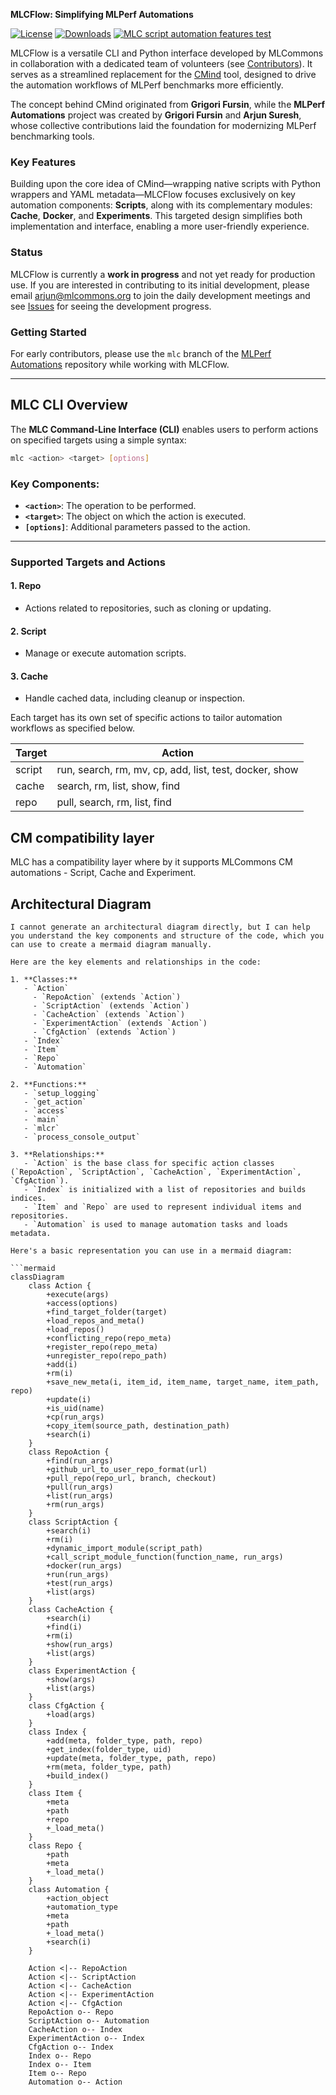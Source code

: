 **MLCFlow: Simplifying MLPerf Automations**

[![License](https://img.shields.io/badge/License-Apache%202.0-green)](LICENSE.md)
[![Downloads](https://static.pepy.tech/badge/mlcflow)](https://pepy.tech/project/mlcflow)
[![MLC script automation features test](https://github.com/mlcommons/mlperf-automations/actions/workflows/test-mlc-script-features.yml/badge.svg?cache-bust=1)](https://github.com/mlcommons/mlperf-automations/actions/workflows/test-mlc-script-features.yml)


MLCFlow is a versatile CLI and Python interface developed by MLCommons in collaboration with a dedicated team of volunteers (see [Contributors](CONTRIBUTORS.md)). It serves as a streamlined replacement for the [CMind](https://github.com/mlcommons/ck/tree/master/cm) tool, designed to drive the automation workflows of MLPerf benchmarks more efficiently. 

The concept behind CMind originated from **Grigori Fursin**, while the **MLPerf Automations** project was created by **Grigori Fursin** and **Arjun Suresh**, whose collective contributions laid the foundation for modernizing MLPerf benchmarking tools.

### Key Features
Building upon the core idea of CMind—wrapping native scripts with Python wrappers and YAML metadata—MLCFlow focuses exclusively on key automation components: **Scripts**, along with its complementary modules: **Cache**, **Docker**, and **Experiments**. This targeted design simplifies both implementation and interface, enabling a more user-friendly experience.

### Status
MLCFlow is currently a **work in progress** and not yet ready for production use. If you are interested in contributing to its initial development, please email [arjun@mlcommons.org](mailto:arjun@mlcommons.org) to join the daily development meetings and see [Issues](https://github.com/mlcommons/mlcflow/issues) for seeing the development progress.

### Getting Started
For early contributors, please use the `mlc` branch of the [MLPerf Automations](https://github.com/mlcommons/mlperf-automations) repository while working with MLCFlow.


---

## MLC CLI Overview

The **MLC Command-Line Interface (CLI)** enables users to perform actions on specified targets using a simple syntax:

```bash
mlc <action> <target> [options]
```

### Key Components:
- **`<action>`**: The operation to be performed.
- **`<target>`**: The object on which the action is executed.
- **`[options]`**: Additional parameters passed to the action.

---

### Supported Targets and Actions

#### 1. **Repo**
- Actions related to repositories, such as cloning or updating.

#### 2. **Script**
- Manage or execute automation scripts.

#### 3. **Cache**
- Handle cached data, including cleanup or inspection.

Each target has its own set of specific actions to tailor automation workflows as specified below.



| Target | Action          |
|--------|-----------------|
| script    | run, search, rm, mv, cp, add, list, test, docker, show          |
| cache    | search, rm, list, show, find          |
| repo    | pull, search, rm, list, find          |


## CM compatibility layer

MLC has a compatibility layer where by it supports MLCommons CM automations - Script, Cache and Experiment. 

## Architectural Diagram

```mermaid
I cannot generate an architectural diagram directly, but I can help you understand the key components and structure of the code, which you can use to create a mermaid diagram manually.

Here are the key elements and relationships in the code:

1. **Classes:**
   - `Action`
     - `RepoAction` (extends `Action`)
     - `ScriptAction` (extends `Action`)
     - `CacheAction` (extends `Action`)
     - `ExperimentAction` (extends `Action`)
     - `CfgAction` (extends `Action`)
   - `Index`
   - `Item`
   - `Repo`
   - `Automation`

2. **Functions:**
   - `setup_logging`
   - `get_action`
   - `access`
   - `main`
   - `mlcr`
   - `process_console_output`

3. **Relationships:**
   - `Action` is the base class for specific action classes (`RepoAction`, `ScriptAction`, `CacheAction`, `ExperimentAction`, `CfgAction`).
   - `Index` is initialized with a list of repositories and builds indices.
   - `Item` and `Repo` are used to represent individual items and repositories.
   - `Automation` is used to manage automation tasks and loads metadata.

Here's a basic representation you can use in a mermaid diagram:

```mermaid
classDiagram
    class Action {
        +execute(args)
        +access(options)
        +find_target_folder(target)
        +load_repos_and_meta()
        +load_repos()
        +conflicting_repo(repo_meta)
        +register_repo(repo_meta)
        +unregister_repo(repo_path)
        +add(i)
        +rm(i)
        +save_new_meta(i, item_id, item_name, target_name, item_path, repo)
        +update(i)
        +is_uid(name)
        +cp(run_args)
        +copy_item(source_path, destination_path)
        +search(i)
    }
    class RepoAction {
        +find(run_args)
        +github_url_to_user_repo_format(url)
        +pull_repo(repo_url, branch, checkout)
        +pull(run_args)
        +list(run_args)
        +rm(run_args)
    }
    class ScriptAction {
        +search(i)
        +rm(i)
        +dynamic_import_module(script_path)
        +call_script_module_function(function_name, run_args)
        +docker(run_args)
        +run(run_args)
        +test(run_args)
        +list(args)
    }
    class CacheAction {
        +search(i)
        +find(i)
        +rm(i)
        +show(run_args)
        +list(args)
    }
    class ExperimentAction {
        +show(args)
        +list(args)
    }
    class CfgAction {
        +load(args)
    }
    class Index {
        +add(meta, folder_type, path, repo)
        +get_index(folder_type, uid)
        +update(meta, folder_type, path, repo)
        +rm(meta, folder_type, path)
        +build_index()
    }
    class Item {
        +meta
        +path
        +repo
        +_load_meta()
    }
    class Repo {
        +path
        +meta
        +_load_meta()
    }
    class Automation {
        +action_object
        +automation_type
        +meta
        +path
        +_load_meta()
        +search(i)
    }

    Action <|-- RepoAction
    Action <|-- ScriptAction
    Action <|-- CacheAction
    Action <|-- ExperimentAction
    Action <|-- CfgAction
    RepoAction o-- Repo
    ScriptAction o-- Automation
    CacheAction o-- Index
    ExperimentAction o-- Index
    CfgAction o-- Index
    Index o-- Repo
    Index o-- Item
    Item o-- Repo
    Automation o-- Action
```

